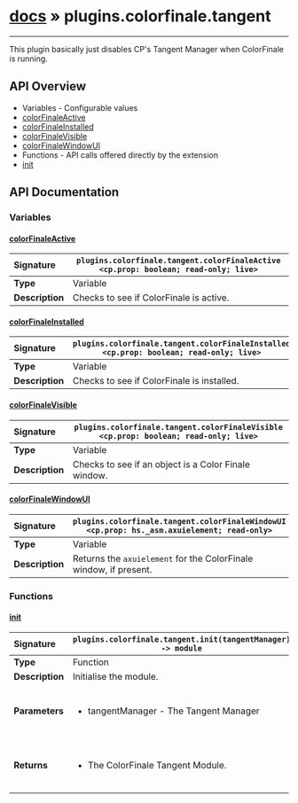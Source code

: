 # [docs](index.md) » plugins.colorfinale.tangent
---

This plugin basically just disables CP's Tangent Manager when ColorFinale is running.

## API Overview
* Variables - Configurable values
 * [colorFinaleActive](#colorfinaleactive)
 * [colorFinaleInstalled](#colorfinaleinstalled)
 * [colorFinaleVisible](#colorfinalevisible)
 * [colorFinaleWindowUI](#colorfinalewindowui)
* Functions - API calls offered directly by the extension
 * [init](#init)

## API Documentation

### Variables

#### [colorFinaleActive](#colorfinaleactive)
| <span style="float: left;">**Signature**</span> | <span style="float: left;">`plugins.colorfinale.tangent.colorFinaleActive <cp.prop: boolean; read-only; live>` </span>                                                          |
| -----------------------------------------------------|---------------------------------------------------------------------------------------------------------|
| **Type**                                             | Variable                                                                                         |
| **Description**                                      | Checks to see if ColorFinale is active.                                                                                         |

#### [colorFinaleInstalled](#colorfinaleinstalled)
| <span style="float: left;">**Signature**</span> | <span style="float: left;">`plugins.colorfinale.tangent.colorFinaleInstalled <cp.prop: boolean; read-only; live>` </span>                                                          |
| -----------------------------------------------------|---------------------------------------------------------------------------------------------------------|
| **Type**                                             | Variable                                                                                         |
| **Description**                                      | Checks to see if ColorFinale is installed.                                                                                         |

#### [colorFinaleVisible](#colorfinalevisible)
| <span style="float: left;">**Signature**</span> | <span style="float: left;">`plugins.colorfinale.tangent.colorFinaleVisible <cp.prop: boolean; read-only; live>` </span>                                                          |
| -----------------------------------------------------|---------------------------------------------------------------------------------------------------------|
| **Type**                                             | Variable                                                                                         |
| **Description**                                      | Checks to see if an object is a Color Finale window.                                                                                         |

#### [colorFinaleWindowUI](#colorfinalewindowui)
| <span style="float: left;">**Signature**</span> | <span style="float: left;">`plugins.colorfinale.tangent.colorFinaleWindowUI <cp.prop: hs._asm.axuielement; read-only>` </span>                                                          |
| -----------------------------------------------------|---------------------------------------------------------------------------------------------------------|
| **Type**                                             | Variable                                                                                         |
| **Description**                                      | Returns the `axuielement` for the ColorFinale window, if present.                                                                                         |

### Functions

#### [init](#init)
| <span style="float: left;">**Signature**</span> | <span style="float: left;">`plugins.colorfinale.tangent.init(tangentManager) -> module` </span>                                                          |
| -----------------------------------------------------|---------------------------------------------------------------------------------------------------------|
| **Type**                                             | Function                                                                                         |
| **Description**                                      | Initialise the module.                                                                                         |
| **Parameters**                                       | <ul><br /><li>tangentManager - The Tangent Manager</li><br /></ul>                                        |
| **Returns**                                          | <ul><br /><li>The ColorFinale Tangent Module.</li><br /></ul>                                           |

